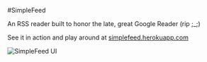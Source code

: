 #SimpleFeed

An RSS reader built to honor the late, great Google Reader (rip ;_;)

See it in action and play around at [simplefeed.herokuapp.com](http://simplefeed.herokuapp.com/)

![SimpleFeed UI](http://i.imgur.com/xEcZPJ1.png)